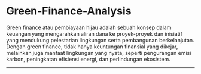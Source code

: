 # Green-Finance-Analysis

Green finance atau pembiayaan hijau adalah sebuah konsep dalam keuangan yang mengarahkan aliran dana ke proyek-proyek dan inisiatif yang mendukung pelestarian lingkungan serta pembangunan berkelanjutan. Dengan green finance, tidak hanya keuntungan finansial yang dikejar, melainkan juga manfaat lingkungan yang nyata, seperti pengurangan emisi karbon, peningkatan efisiensi energi, dan perlindungan ekosistem.

---

##
